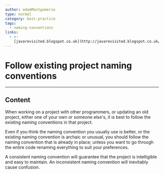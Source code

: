 ```yaml
---
author: adamMontgomerie
type: normal
category: best-practice
tags:
  - naming-conventions
links:
  - >-
    [javarevisited.blogspot.co.uk](http://javarevisited.blogspot.co.uk/2014/10/10-java-best-practices-to-name-variables-methods-classes-packages.html){website}
---
```


# Follow existing project naming conventions


---

## Content

When working on a project with other programmers, or updating an old project, either one of your own or someone else's, it is best to follow the existing naming conventions in that project. 

Even if you think the naming convention you usually use is better, or the existing naming convention is archaic or unusual, you should follow the naming convention that is already in place; unless you want to go through the entire code renaming everything to suit your preferences.

A consistent naming convention will guarantee that the project is intelligible and easy to maintain. An inconsistent naming convention will inevitably cause confusion.
 
